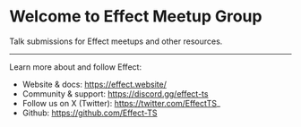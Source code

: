 # Welcome to Effect Meetup Group
Talk submissions for Effect meetups and other resources.

***

Learn more about and follow Effect:
- Website & docs: https://effect.website/
- Community & support: https://discord.gg/effect-ts
- Follow us on X (Twitter): https://twitter.com/EffectTS_
- Github: https://github.com/Effect-TS
